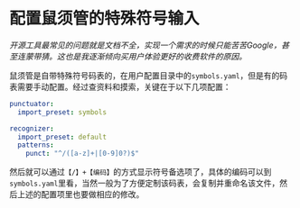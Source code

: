 # 配置鼠须管的特殊符号输入

*开源工具最常见的问题就是文档不全，实现一个需求的时候只能苦苦Google，甚至连蒙带猜。这也是我逐渐倾向买用户体验更好的收费软件的原因。*

鼠须管是自带特殊符号码表的，在用户配置目录中的`symbols.yaml`，但是有的码表需要手动配置。经过查资料和摸索，关键在于以下几项配置：

```yaml
punctuator:
  import_preset: symbols

recognizer:
  import_preset: default
  patterns:
    punct: "^/([a-z]+|[0-9]0?)$"
```

然后就可以通过`【/】+【编码】`的方式显示符号备选项了，具体的编码可以到`symbols.yaml`里看，当然一般为了方便定制该码表，会复制并重命名该文件，然后上述的配置项里也要做相应的修改。

